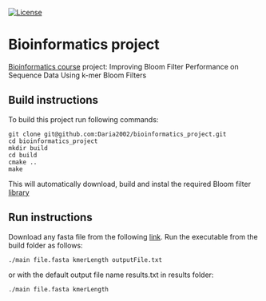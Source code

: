 [![License](https://img.shields.io/packagist/l/doctrine/orm.svg)](https://img.shields.io/packagist/l/doctrine/orm.svg)
# Bioinformatics project
[Bioinformatics course](http://www.fer.unizg.hr/predmet/bio) project: Improving Bloom Filter Performance on Sequence Data Using k-mer Bloom Filters
## Build instructions 
To build this project run following commands: 
```
git clone git@github.com:Daria2002/bioinformatics_project.git
cd bioinformatics_project
mkdir build
cd build
cmake ..
make
```
This will automatically download, build and instal the required Bloom filter [library](https://github.com/mavam/libbf/)
## Run instructions 
Download any fasta file from the following [link](http://bacteria.ensembl.org/index.html).
Run the executable from the build folder as follows:
```
./main file.fasta kmerLength outputFile.txt
```
or with the default output file name results.txt in results folder:
```
./main file.fasta kmerLength
```
